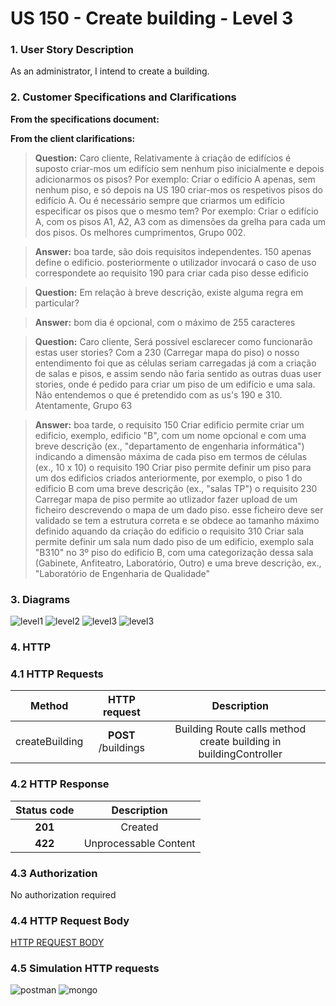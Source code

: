 # US 150 - Create building - Level 3

### 1. User Story Description

As an administrator, I intend to create a building.

### 2. Customer Specifications and Clarifications

**From the specifications document:**



**From the client clarifications:**


> **Question:** Caro cliente,
Relativamente à criação de edifícios é suposto criar-mos um edifício sem nenhum piso inicialmente e depois adicionarmos os pisos?
Por exemplo: Criar o edifício A apenas, sem nenhum piso, e só depois na US 190 criar-mos os respetivos pisos do edifício A.
Ou é necessário sempre que criarmos um edifício especificar os pisos que o mesmo tem?
Por exemplo: Criar o edifício A, com os pisos A1, A2, A3 com as dimensões da grelha para cada um dos pisos.
Os melhores cumprimentos,
Grupo 002.

> **Answer:** boa tarde,
são dois requisitos independentes. 150 apenas define o edificio. posteriormente o utilizador invocará o caso de uso correspondete ao requisito 190 para criar cada piso desse edificio

> **Question:**  Em relação à breve descrição, existe alguma regra em particular?

> **Answer:** bom dia é opcional, com o máximo de 255 caracteres

> **Question:** Caro cliente,
Será possível esclarecer como funcionarão estas user stories? Com a 230 (Carregar mapa do piso) o nosso entendimento foi que as células seriam carregadas já com a criação de salas e pisos, e assim sendo não faria sentido as outras duas user stories, onde é pedido para criar um piso de um edifício e uma sala. Não entendemos o que é pretendido  com as us's 190 e 310.
Atentamente,
Grupo 63

> **Answer:** boa tarde,
o requisito 150 Criar edificio permite criar um edificio, exemplo, edificio "B", com um nome opcional e com uma breve descrição (ex., "departamento de engenharia informática") indicando a dimensão máxima de cada piso em termos de células (ex., 10 x 10)
o requisito 190 Criar piso permite definir um piso para um dos edificios criados anteriormente, por exemplo, o piso 1 do edificio B com uma breve descrição (ex., "salas TP")
o requisito 230 Carregar mapa de piso permite ao utlizador fazer upload de um ficheiro descrevendo o mapa de um dado piso. esse ficheiro deve ser validado se tem a estrutura correta e se obdece ao tamanho máximo definido aquando da criação do edificio
o requisito 310 Criar sala permite definir um sala num dado piso de um edificio, exemplo sala "B310" no 3º piso do edificio B, com uma categorização dessa sala (Gabinete, Anfiteatro, Laboratório, Outro) e uma breve descrição, ex., "Laboratório de Engenharia de Qualidade"

### 3. Diagrams

![level1](level1/process_view.svg)
![level2](level2/process-view.svg)
![level3](level3/process-view.svg)
![level3](level3/class-diagram.svg)

### 4. HTTP

### 4.1 HTTP Requests

|     Method     |    HTTP request     |                            Description                            |
|:--------------:|:-------------------:|:-----------------------------------------------------------------:|
| createBuilding | **POST** /buildings | Building Route calls method create building in buildingController |

### 4.2 HTTP Response
|  Status code  |       Description       |
|:-------------:|:-----------------------:|
|    **201**    |         Created         |
|    **422**    |  Unprocessable Content  |

### 4.3 Authorization

No authorization required

### 4.4 HTTP Request Body

[HTTP REQUEST BODY](./README/test.buildings.txt)

### 4.5 Simulation HTTP requests

![postman](README/postman_buildingJ.JPG)
![mongo](README/mongo_buildingJ.JPG)

